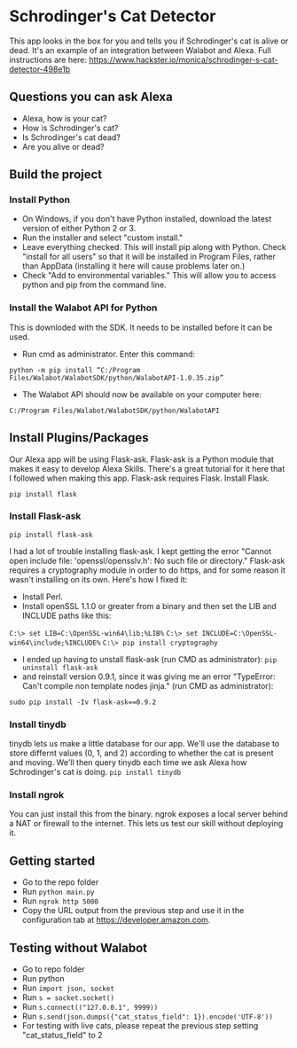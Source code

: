 # Schrodinger's Cat Detector #
This app looks in the box for you and tells you if Schrodinger's cat is alive or dead.
It's an example of an integration between Walabot and Alexa.
Full instructions are here: https://www.hackster.io/monica/schrodinger-s-cat-detector-498e1b

## Questions you can ask Alexa ##
* Alexa, how is your cat?
* How is Schrodinger's cat?
* Is Schrodinger's cat dead?
* Are you alive or dead?

## Build the project ##
### Install Python ###
* On Windows, if you don't have Python installed, download the latest version of either Python 2 or 3. 
* Run the installer and select "custom install."
* Leave everything checked. This will install pip along with Python. Check "install for all users" so that it will be installed in Program Files, rather than AppData (installing it here will cause problems later on.) 
* Check "Add to environmental variables." This will allow you to access python and pip from the command line.

### Install the Walabot API for Python ###
This is downloded with the SDK. It needs to be installed before it can be used.
* Run cmd as administrator. Enter this command:

`python -m pip install “C:/Program Files/Walabot/WalabotSDK/python/WalabotAPI-1.0.35.zip”`

* The Walabot API should now be available on your computer here: 

`C:/Program Files/Walabot/WalabotSDK/python/WalabotAPI`

## Install Plugins/Packages ##
Our Alexa app will be using Flask-ask. Flask-ask is a Python module that makes it easy to develop Alexa Skills. There's a great tutorial for it here that I followed when making this app.
Flask-ask requires Flask. Install Flask.

`pip install flask` 

### Install Flask-ask ###
`pip install flask-ask`

I had a lot of trouble installing flask-ask. I kept getting the error "Cannot open include file: 'openssl/opensslv.h': No such file or directory." Flask-ask requires a cryptography module in order to do https, and for some reason it wasn't installing on its own. Here's how I fixed it:
* Install Perl.
* Install openSSL 1.1.0 or greater from a binary and then set the LIB and INCLUDE paths like this:

`C:\> set LIB=C:\OpenSSL-win64\lib;%LIB%` 
`C:\> set INCLUDE=C:\OpenSSL-win64\include;%INCLUDE%` 
`C:\> pip install cryptography` 

* I ended up having to unstall flask-ask (run CMD as administrator):
`pip uninstall flask-ask`
* and reinstall version 0.9.1, since it was giving me an error "TypeError: Can't compile non template nodes jinja."
(run CMD as administrator):

`sudo pip install -Iv flask-ask==0.9.2`

### Install tinydb ###
tinydb lets us make a little database for our app. We'll use the database to store differnt values (0, 1, and 2) according to whether the cat is present and moving. We'll then query tinydb each time we ask Alexa how Schrodinger's cat is doing.
`pip install tinydb`

### Install ngrok ###
You can just install this from the binary. 
ngrok exposes a local server behind a NAT or firewall to the internet.  This lets us test our skill without deploying it.

## Getting started ##
 * Go to the repo folder
 * Run `python main.py` 
 * Run `ngrok http 5000`
 * Copy the URL output from the previous step and use it in the configuration tab at https://developer.amazon.com.
 
## Testing without Walabot ##
 * Go to repo folder
 * Run python
 * Run `import json, socket`
 * Run `s = socket.socket()`
 * Run `s.connect(("127.0.0.1", 9999))`
 * Run `s.send(json.dumps({"cat_status_field": 1}).encode('UTF-8'))`
 * For testing with live cats, please repeat the previous step setting "cat_status_field" to 2
